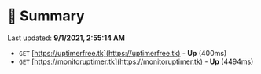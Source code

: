# 📖 Summary
Last updated: **9/1/2021, 2:55:14 AM**

- `GET` [https://uptimerfree.tk](https://uptimerfree.tk) - **Up** (400ms)
- `GET` [https://monitoruptimer.tk](https://monitoruptimer.tk) - **Up** (4494ms)
